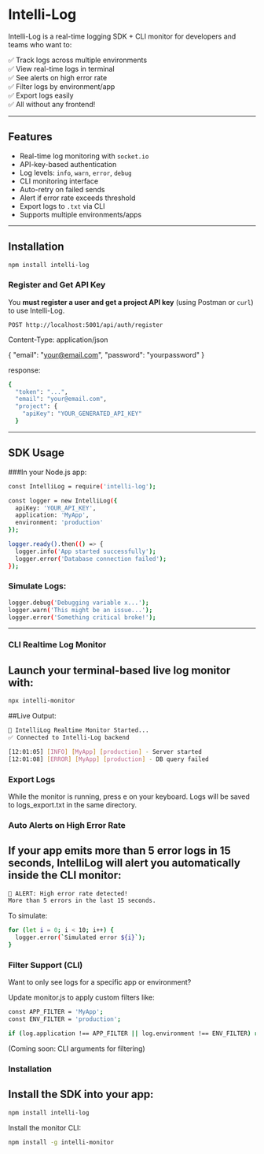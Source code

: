 # Intelli-Log

Intelli-Log is a real-time logging SDK + CLI monitor for developers and teams who want to:

✅ Track logs across multiple environments  
✅ View real-time logs in terminal  
✅ See alerts on high error rate  
✅ Filter logs by environment/app  
✅ Export logs easily  
✅ All without any frontend!

---

## Features

- Real-time log monitoring with `socket.io`
- API-key-based authentication
- Log levels: `info`, `warn`, `error`, `debug`
- CLI monitoring interface
- Auto-retry on failed sends
- Alert if error rate exceeds threshold
- Export logs to `.txt` via CLI
- Supports multiple environments/apps

---

## Installation

```sh
npm install intelli-log
```
###  Register and Get API Key

You **must register a user and get a project API key** (using Postman or `curl`) to use Intelli-Log.

```http
POST http://localhost:5001/api/auth/register
```
Content-Type: application/json

{
  "email": "your@email.com",
  "password": "yourpassword"
}

response:
```sh
{
  "token": "...",
  "email": "your@email.com",
  "project": {
    "apiKey": "YOUR_GENERATED_API_KEY"
  }
  ```

---


## SDK Usage

###In your Node.js app:

```sh
const IntelliLog = require('intelli-log');

const logger = new IntelliLog({
  apiKey: 'YOUR_API_KEY',
  application: 'MyApp',
  environment: 'production'
});

logger.ready().then(() => {
  logger.info('App started successfully');
  logger.error('Database connection failed');
});
```

### Simulate Logs:
```sh
logger.debug('Debugging variable x...');
logger.warn('This might be an issue...');
logger.error('Something critical broke!');
```
---

### CLI Realtime Log Monitor
## Launch your terminal-based live log monitor with:

```sh
npx intelli-monitor
```

##Live Output:

```sh
📡 IntelliLog Realtime Monitor Started...
✅ Connected to Intelli-Log backend

[12:01:05] [INFO] [MyApp] [production] - Server started
[12:01:08] [ERROR] [MyApp] [production] - DB query failed
```

### Export Logs
While the monitor is running, press e on your keyboard.
Logs will be saved to logs_export.txt in the same directory.


### Auto Alerts on High Error Rate
## If your app emits more than 5 error logs in 15 seconds, IntelliLog will alert you automatically inside the CLI monitor:

```sh
🚨 ALERT: High error rate detected!
More than 5 errors in the last 15 seconds.
```

To simulate:
```sh
for (let i = 0; i < 10; i++) {
  logger.error(`Simulated error ${i}`);
}
```


###  Filter Support (CLI)
Want to only see logs for a specific app or environment?

Update monitor.js to apply custom filters like:

```sh
const APP_FILTER = 'MyApp';
const ENV_FILTER = 'production';

if (log.application !== APP_FILTER || log.environment !== ENV_FILTER) return;
```
(Coming soon: CLI arguments for filtering)


### Installation
## Install the SDK into your app:

```sh
npm install intelli-log
```
Install the monitor CLI:
```sh
npm install -g intelli-monitor
```


